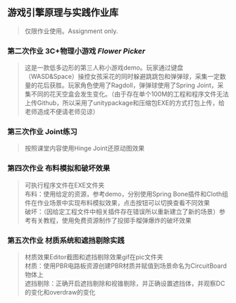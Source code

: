 ## 游戏引擎原理与实践作业库
>仅限作业使用。Assignment only.
### 第二次作业 3C+物理小游戏 *Flower Picker*
>这是一款低多边形的第三人称小游戏demo。玩家通过键盘（WASD&Space）操控女孩采花的同时躲避跳跳包和弹弹球，采集一定数量的花后获胜。玩家角色使用了Ragdoll，弹弹球使用了Spring Joint，采集不同的花天空盒会发生变化。（由于存在单个100M的工程和程序文件无法上传Github，所以采用了unitypackage和压缩包EXE的方式打包上传，给老师造成不便请老师见谅）
### 第三次作业 Joint练习
>按照课堂内容使用Hinge Joint还原动图效果
### 第四次作业 布料模拟和破坏效果
>可执行程序文件在EXE文件夹  
>布料：使用给定的资源，参考demo，分别使用Spring Bone插件和Cloth组件在作业场景中实现布料模拟效果，点击按钮可以切换查看不同效果  
>破坏：（因给定工程文件中相关插件存在错误所以重新建立了新的场景）参考有关教程，使用免费资源制作了投掷手榴弹爆炸的破坏效果
### 第五次作业 材质系统和遮挡剔除实践
>材质效果Editor截图和遮挡剔除效果gif在pic文件夹  
>材质：使用PBR电路板资源创建PBR材质并赋值到场景命名为CircuitBoard物体上  
>遮挡剔除：正确开启遮挡剔除和视锥剔除，并正确设置遮挡体，并观察DC的变化和overdraw的变化  
